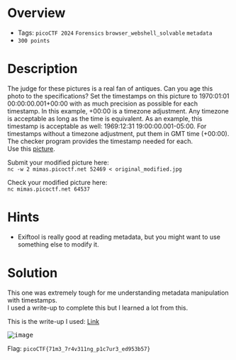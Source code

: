 # Overview
- Tags: `picoCTF 2024` `Forensics` `browser_webshell_solvable` `metadata`
- `300 points`

# Description
The judge for these pictures is a real fan of antiques. Can you age this photo to the specifications?
Set the timestamps on this picture to 1970:01:01 00:00:00.001+00:00 with as much precision as possible for each timestamp. In this example, 
+00:00 is a timezone adjustment. Any timezone is acceptable as long as the time is equivalent. As an example, this timestamp is acceptable as 
well: 1969:12:31 19:00:00.001-05:00. For timestamps without a timezone adjustment, put them in GMT time (+00:00). The checker program provides the timestamp needed for each.  
Use this [picture](https://artifacts.picoctf.net/c_mimas/75/original.jpg).

Submit your modified picture here:  
`nc -w 2 mimas.picoctf.net 52469 < original_modified.jpg`  

Check your modified picture here:  
`nc mimas.picoctf.net 64537`

# Hints
* Exiftool is really good at reading metadata, but you might want to use something else to modify it.

# Solution
This one was extremely tough for me understanding metadata manipulation with timestamps.   
I used a write-up to complete this but I learned a lot from this. 

This is the write-up I used: [Link](https://medium.com/@0xVirtu4l/picoctf-2024-blast-from-the-past-challenge-solve-6bb022ae520d)


<kbd>![image](https://github.com/Bsnookie9/picoCTF-2024-WriteUps/assets/106827110/9cb127a3-053b-4214-8267-f111c62219e0)</kbd>


Flag: `picoCTF{71m3_7r4v311ng_p1c7ur3_ed953b57}`
